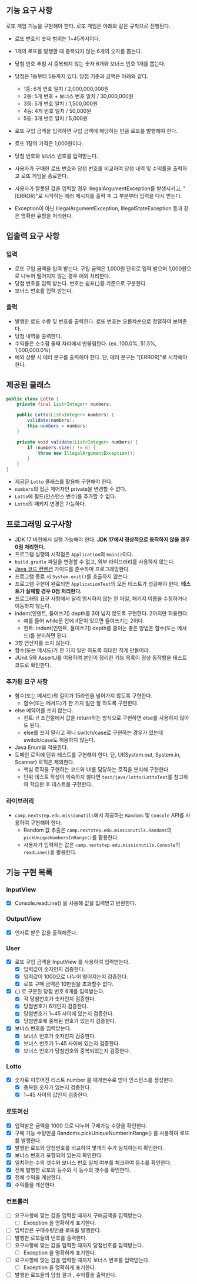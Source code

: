 ## 기능 요구 사항

로또 게임 기능을 구현해야 한다. 로또 게임은 아래와 같은 규칙으로 진행된다.

- 로또 번호의 숫자 범위는 1~45까지이다.
- 1개의 로또를 발행할 때 중복되지 않는 6개의 숫자를 뽑는다.
- 당첨 번호 추첨 시 중복되지 않는 숫자 6개와 보너스 번호 1개를 뽑는다.
- 당첨은 1등부터 5등까지 있다. 당첨 기준과 금액은 아래와 같다.
    - 1등: 6개 번호 일치 / 2,000,000,000원
    - 2등: 5개 번호 + 보너스 번호 일치 / 30,000,000원
    - 3등: 5개 번호 일치 / 1,500,000원
    - 4등: 4개 번호 일치 / 50,000원
    - 5등: 3개 번호 일치 / 5,000원
  


- 로또 구입 금액을 입력하면 구입 금액에 해당하는 만큼 로또를 발행해야 한다.
- 로또 1장의 가격은 1,000원이다.
- 당첨 번호와 보너스 번호를 입력받는다.
- 사용자가 구매한 로또 번호와 당첨 번호를 비교하여 당첨 내역 및 수익률을 출력하고 로또 게임을 종료한다.
- 사용자가 잘못된 값을 입력할 경우 IllegalArgumentException를 발생시키고, "[ERROR]"로 시작하는 에러 메시지를 출력 후 그 부분부터 입력을 다시 받는다.
- Exception이 아닌 IllegalArgumentException, IllegalStateException 등과 같은 명확한 유형을 처리한다.


## 입출력 요구 사항

### 입력
- 로또 구입 금액을 입력 받는다. 구입 금액은 1,000원 단위로 입력 받으며 1,000원으로 나누어 떨어지지 않는 경우 예외 처리한다.
- 당첨 번호를 입력 받는다. 번호는 쉼표(,)를 기준으로 구분한다.
- 보너스 번호를 입력 받는다.


### 출력
- 발행한 로또 수량 및 번호를 출력한다. 로또 번호는 오름차순으로 정렬하여 보여준다.
- 당첨 내역을 출력한다.
- 수익률은 소수점 둘째 자리에서 반올림한다. (ex. 100.0%, 51.5%, 1,000,000.0%)
- 예외 상황 시 에러 문구를 출력해야 한다. 단, 에러 문구는 "[ERROR]"로 시작해야 한다.


## 제공된 클래스

```java
public class Lotto {
    private final List<Integer> numbers;

    public Lotto(List<Integer> numbers) {
        validate(numbers);
        this.numbers = numbers;
    }

    private void validate(List<Integer> numbers) {
        if (numbers.size() != 6) {
            throw new IllegalArgumentException();
        }
    }
}
```

- 제공된 `Lotto` 클래스를 활용해 구현해야 한다.
- `numbers`의 접근 제어자인 private을 변경할 수 없다.
- `Lotto`에 필드(인스턴스 변수)를 추가할 수 없다.
- `Lotto`의 패키지 변경은 가능하다.


## 프로그래밍 요구사항

- JDK 17 버전에서 실행 가능해야 한다. **JDK 17에서 정상적으로 동작하지 않을 경우 0점 처리한다.**
- 프로그램 실행의 시작점은 `Application`의 `main()`이다.
- `build.gradle` 파일을 변경할 수 없고, 외부 라이브러리를 사용하지 않는다.
- [Java 코드 컨벤션](https://github.com/woowacourse/woowacourse-docs/tree/master/styleguide/java) 가이드를 준수하며 프로그래밍한다.
- 프로그램 종료 시 `System.exit()`를 호출하지 않는다.
- 프로그램 구현이 완료되면 `ApplicationTest`의 모든 테스트가 성공해야 한다. **테스트가 실패할 경우 0점 처리한다.**
- 프로그래밍 요구 사항에서 달리 명시하지 않는 한 파일, 패키지 이름을 수정하거나 이동하지 않는다.
- indent(인덴트, 들여쓰기) depth를 3이 넘지 않도록 구현한다. 2까지만 허용한다.
    - 예를 들어 while문 안에 if문이 있으면 들여쓰기는 2이다.
    - 힌트: indent(인덴트, 들여쓰기) depth를 줄이는 좋은 방법은 함수(또는 메서드)를 분리하면 된다.
- 3항 연산자를 쓰지 않는다.
- 함수(또는 메서드)가 한 가지 일만 하도록 최대한 작게 만들어라.
- JUnit 5와 AssertJ를 이용하여 본인이 정리한 기능 목록이 정상 동작함을 테스트 코드로 확인한다.

### 추가된 요구 사항

- 함수(또는 메서드)의 길이가 15라인을 넘어가지 않도록 구현한다.
    - 함수(또는 메서드)가 한 가지 일만 잘 하도록 구현한다.
- else 예약어를 쓰지 않는다.
    - 힌트: if 조건절에서 값을 return하는 방식으로 구현하면 else를 사용하지 않아도 된다.
    - else를 쓰지 말라고 하니 switch/case로 구현하는 경우가 있는데 switch/case도 허용하지 않는다.
- Java Enum을 적용한다.
- 도메인 로직에 단위 테스트를 구현해야 한다. 단, UI(System.out, System.in, Scanner) 로직은 제외한다.
    - 핵심 로직을 구현하는 코드와 UI를 담당하는 로직을 분리해 구현한다.
    - 단위 테스트 작성이 익숙하지 않다면 `test/java/lotto/LottoTest`를 참고하여 학습한 후 테스트를 구현한다.

### 라이브러리

- `camp.nextstep.edu.missionutils`에서 제공하는 `Randoms` 및 `Console`
  API를 사용하여 구현해야 한다.
    - Random 값 추출은 `camp.nextstep.edu.missionutils.Randoms`의 `pickUniqueNumbersInRange()`를 활용한다.
    - 사용자가 입력하는 값은 `camp.nextstep.edu.missionutils.Console`의 `readLine()`을 활용한다.

## 기능 구현 목록

### InputView
- [x] Console.readLine() 을 사용해 값을 입력받고 반환한다.

### OutputView
- [x] 인자로 받은 값을 출력해준다.

### User
- [x] 로또 구입 금액을 InputView 를 사용하여 입력받는다.
  - [x] 입력값이 숫자인지 검증한다.
  - [x] 입력값이 1000으로 나누어 떨어지는지 검증한다.
  - [x] 로또 구매 금액은 10만원을 초과할수 없다.
- [x] (,) 로 구분된 당첨 번호 6개를 입력받는다.
  - [x] 각 당첨번호가 숫자인지 검증한다.
  - [x] 당첨번호가 6개인지 검증한다.
  - [x] 당첨번호가 1~45 사이에 있는지 검증한다.
  - [x] 당첨번호에 중복된 번호가 있는지 검증한다.
- [x] 보너스 번호를 입력받는다.
  - [x] 보너스 번호가 숫자인지 검증한다.
  - [x] 보너스 번호가 1~45 사이에 있는지 검증한다.
  - [x] 보너스 번호가 당첨번호와 중복되었는지 검증한다.

### Lotto
- [x] 숫자로 이루어진 리스트 number 를 매개변수로 받아 인스턴스를 생성한다.
  - [x] 중복된 숫자가 있는지 검증한다.
  - [x] 1~45 사이의 값인지 검증한다.

### 로또머신
- [x] 입력받은 금액을 1000 으로 나누어 구매가능 수량을 확인한다.
- [x] 구매 가능 수량만큼 Randoms.pickUniqueNumberInRange() 를 사용하여 로또를 발행한다.
- [x] 발행한 로또와 당첨번호를 비교하여 몇개의 수가 일치하는지 확인한다.
- [x] 보너스 번호가 포함되어 있는지 확인한다.
- [x] 일치하는 수의 갯수와 보너스 번호 일치 여부를 체크하여 등수를 확인한다.
- [x] 전체 발행한 로또의 등수와 각 등수의 갯수를 확인한다.
- [x] 전체 수익을 계산한다.
- [x] 수익률을 계산한다.

### 컨트롤러
- [ ] 요구사항에 맞는 값을 입력할 때까지 구매금액을 입력받는다.
  - [ ] Exception 을 명확하게 표기한다.
- [ ] 입력받은 구매수량만큼 로또를 발행한다.
- [ ] 발행한 로또들의 번호를 출력한다.
- [ ] 요구사항에 맞는 값을 입력할 때까지 당첨번호를 입력받는다.
  - [ ] Exception 을 명확하게 표기한다.
- [ ] 요구사항에 맞는 값을 입력할 때까지 보너스 번호를 입력받는다.
  - [ ] Exception 을 명확하게 표기한다.
- [ ] 발행한 로또들의 당첨 결과 , 수익률을 출력한다.